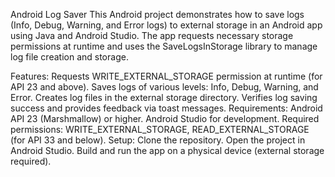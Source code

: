 Android Log Saver
This Android project demonstrates how to save logs (Info, Debug, Warning, and Error logs) to external storage in an Android app using Java and Android Studio. The app requests necessary storage permissions at runtime and uses the SaveLogsInStorage library to manage log file creation and storage.

Features:
Requests WRITE_EXTERNAL_STORAGE permission at runtime (for API 23 and above).
Saves logs of various levels: Info, Debug, Warning, and Error.
Creates log files in the external storage directory.
Verifies log saving success and provides feedback via toast messages.
Requirements:
Android API 23 (Marshmallow) or higher.
Android Studio for development.
Required permissions: WRITE_EXTERNAL_STORAGE, READ_EXTERNAL_STORAGE (for API 33 and below).
Setup:
Clone the repository.
Open the project in Android Studio.
Build and run the app on a physical device (external storage required).
